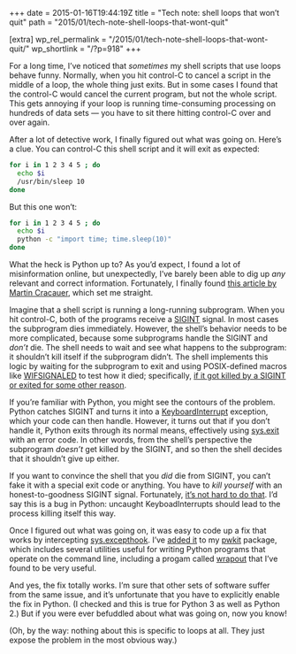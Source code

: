 +++
date = 2015-01-16T19:44:19Z
title = "Tech note: shell loops that won’t quit"
path = "2015/01/tech-note-shell-loops-that-wont-quit"

[extra]
wp_rel_permalink = "/2015/01/tech-note-shell-loops-that-wont-quit/"
wp_shortlink = "/?p=918"
+++

For a long time, I’ve noticed that _sometimes_ my shell scripts that use loops
behave funny. Normally, when you hit control-C to cancel a script in the
middle of a loop, the whole thing just exits. But in some cases I found that
the control-C would cancel the current program, but not the whole script. This
gets annoying if your loop is running time-consuming processing on hundreds of
data sets — you have to sit there hitting control-C over and over again.

After a lot of detective work, I finally figured out what was going on. Here’s
a clue. You can control-C this shell script and it will exit as expected:

```sh
for i in 1 2 3 4 5 ; do
  echo $i
  /usr/bin/sleep 10
done
```

But this one won’t:

```sh
for i in 1 2 3 4 5 ; do
  echo $i
  python -c "import time; time.sleep(10)"
done
```

What the heck is Python up to? As you’d expect, I found a lot of
misinformation online, but unexpectedly, I’ve barely been able to dig up _any_
relevant and correct information. Fortunately, I finally found
[this article by Martin Cracauer](http://www.cons.org/cracauer/sigint.html),
which set me straight.

Imagine that a shell script is running a long-running subprogram. When you hit
control-C, both of the programs receive a
[SIGINT](http://en.wikipedia.org/wiki/Unix_signal#SIGINT) signal. In most
cases the subprogram dies immediately. However, the shell’s behavior needs to
be more complicated, because some subprograms handle the SIGINT and _don’t_
die. The shell needs to wait and see what happens to the subprogram: it
shouldn’t kill itself if the subprogram didn’t. The shell implements this
logic by waiting for the subprogram to exit and using POSIX-defined macros
like
[WIFSIGNALED](http://pubs.opengroup.org/onlinepubs/9699919799/functions/wait.html)
to test how it died; specifically,
[if it got killed by a SIGINT or exited for some other
reason](http://git.savannah.gnu.org/cgit/bash.git/tree/jobs.c#n3273).

If you’re familiar with Python, you might see the contours of the problem.
Python catches SIGINT and turns it into a
[KeyboardInterrupt](https://docs.python.org/2/library/exceptions.html#exceptions.KeyboardInterrupt) exception, which your
code can then handle. However, it turns out that if you don’t handle it,
Python exits through its normal means, effectively using
[sys.exit](https://docs.python.org/2/library/sys.html#sys.exit) with an error
code. In other words, from the shell’s perspective the subprogram _doesn’t_
get killed by the SIGINT, and so then the shell decides that it shouldn’t give
up either.

If you want to convince the shell that you _did_ die from SIGINT, you can’t
fake it with a special exit code or anything. You have to _kill yourself_ with
an honest-to-goodness SIGINT signal. Fortunately,
[it’s not hard to do that](https://github.com/pkgw/pwkit/blob/master/pwkit/cli/__init__.py#L120).
I’d say this is a bug in Python: uncaught KeyboadInterrupts should lead to the
process killing itself this way.

Once I figured out what was going on, it was easy to code up a fix that works
by intercepting
[sys.excepthook](https://docs.python.org/2/library/sys.html#sys.excepthook).
I’ve
[added it](https://github.com/pkgw/pwkit/commit/c9fa0b3b5685c9c7590e32f7dc18e648ac72f844)
to my [pwkit](https://github.com/pkgw/pwkit/) package, which includes several
utilities useful for writing Python programs that operate on the command line,
including a progam called
[wrapout](https://github.com/pkgw/pwkit/blob/master/pwkit/cli/wrapout.py) that
I’ve found to be very useful.

And yes, the fix totally works. I’m sure that other sets of software suffer
from the same issue, and it’s unfortunate that you have to explicitly enable
the fix in Python. (I checked and this is true for Python 3 as well as Python
2.) But if you were ever befuddled about what was going on, now you know!

(Oh, by the way: nothing about this is specific to loops at all. They just
expose the problem in the most obvious way.)
